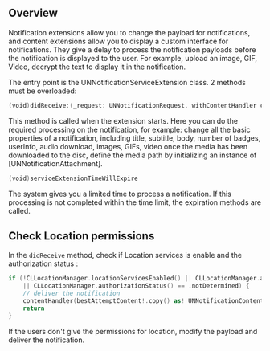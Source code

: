 
## Overview

Notification extensions allow you to change the payload for notifications, and content extensions allow you to display a custom interface for notifications. They give a delay to process the notification payloads before the notification is displayed to the user. For example, upload an image, GIF, Video, decrypt the text to display it in the notification.

The entry point is the UNNotificationServiceExtension class. 2 methods must be overloaded:
```swift
(void)didReceive:(_request: UNNotificationRequest, withContentHandler contentHandler: @escaping (UNNotificationContent) -> Void) {
```
This method is called when the extension starts. Here you can do the required processing on the notification, for example: change all the basic properties of a notification, including title, subtitle, body, number of badges, userInfo, audio download, images, GIFs, video once the media has been downloaded to the disc, define the media path by initializing an instance of [UNNotificationAttachment].
```swift
(void)serviceExtensionTimeWillExpire
```
The system gives you a limited time to process a notification. If this processing is not completed within the time limit, the expiration methods are called.

## Check Location permissions

In the `didReceive` method, check if Location services is enable and the authorization status :
```swift
if (!CLLocationManager.locationServicesEnabled() || CLLocationManager.authorizationStatus() == .denied
	|| CLLocationManager.authorizationStatus() == .notDetermined) {
	// deliver the notification
	contentHandler(bestAttemptContent!.copy() as! UNNotificationContent)
	return
} 
```
If the users don't give the permissions for location, modify the payload and deliver the notification.
